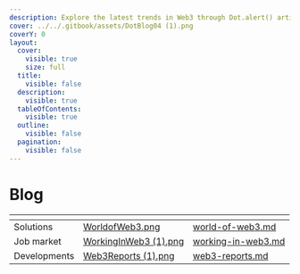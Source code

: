 ```yaml
---
description: Explore the latest trends in Web3 through Dot.alert() articles.
cover: ../../.gitbook/assets/DotBlog04 (1).png
coverY: 0
layout:
  cover:
    visible: true
    size: full
  title:
    visible: false
  description:
    visible: true
  tableOfContents:
    visible: true
  outline:
    visible: false
  pagination:
    visible: false
---
```


# Blog

<table data-view="cards"><thead><tr><th></th><th data-hidden data-card-cover data-type="files"></th><th data-hidden data-card-target data-type="content-ref"></th></tr></thead><tbody><tr><td>                  Solutions</td><td><a href="../../.gitbook/assets/WorldofWeb3.png">WorldofWeb3.png</a></td><td><a href="world-of-web3.md">world-of-web3.md</a></td></tr><tr><td>                Job market</td><td><a href="../../.gitbook/assets/WorkingInWeb3 (1).png">WorkingInWeb3 (1).png</a></td><td><a href="working-in-web3.md">working-in-web3.md</a></td></tr><tr><td>             Developments</td><td><a href="../../.gitbook/assets/Web3Reports (1).png">Web3Reports (1).png</a></td><td><a href="web3-reports.md">web3-reports.md</a></td></tr></tbody></table>

